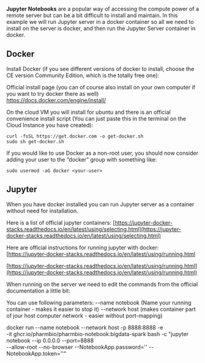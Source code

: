 **Jupyter Notebooks** are a popular way of accessing the compute power of a remote server but can be a bit difficult to install and maintain. In this example we will run Jupyter server in a docker container so all we need to install on the server is docker, and then run the Jupyter Server container in docker.

## Docker
Install Docker (if you see different versions of docker to install, choose the CE version Community Edition, which is the totally free one):

Official install page (you can of course also install on your own computer if you want to try docker there as well)
https://docs.docker.com/engine/install/

On the cloud VM you will install for ubuntu and there is an official convenience install script (You can just paste this in the terminal on the Cloud Instance you have created):
```
curl -fsSL https://get.docker.com -o get-docker.sh
sudo sh get-docker.sh
```
If you would like to use Docker as a non-root user, you should now consider adding your user to the “docker” group with something like:
```
sudo usermod -aG docker <your-user>
```
## Jupyter
When you have docker installed you can run Jupyter server as a container without need for installation.

Here is a list of official jupyter containers: [https://jupyter-docker-stacks.readthedocs.io/en/latest/using/selecting.html](https://jupyter-docker-stacks.readthedocs.io/en/latest/using/selecting.html)

Here are official instructions for running jupyter with docker: [https://jupyter-docker-stacks.readthedocs.io/en/latest/using/running.html


 [https://jupyter-docker-stacks.readthedocs.io/en/latest/using/running.html](https://jupyter-docker-stacks.readthedocs.io/en/latest/using/running.html)

When running on the server we need to edit the commands from the official documentation a little bit:

You can use following parameters:
--name notebook (Name your running container - makes it easier to stop it)
--network host (makes container part of jour host computer network - easier without port-mapping)


docker run --name notebook --network host -p 8888:8888 -e \
      -it ghcr.io/pharmbio/pharmbio-notebook:bigdata-spark bash -c "jupyter notebook --ip 0.0.0.0 --port=8888 \
      --allow-root --no-browser  --NotebookApp.password='' --NotebookApp.token=''"





